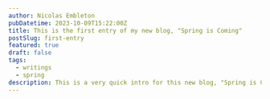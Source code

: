 ```yaml
---
author: Nicolas Embleton
pubDatetime: 2023-10-09T15:22:00Z
title: This is the first entry of my new blog, "Spring is Coming"
postSlug: first-entry
featured: true
draft: false
tags:
  - writings
  - spring
description: This is a very quick intro for this new blog, "Spring is Coming"
---
```

